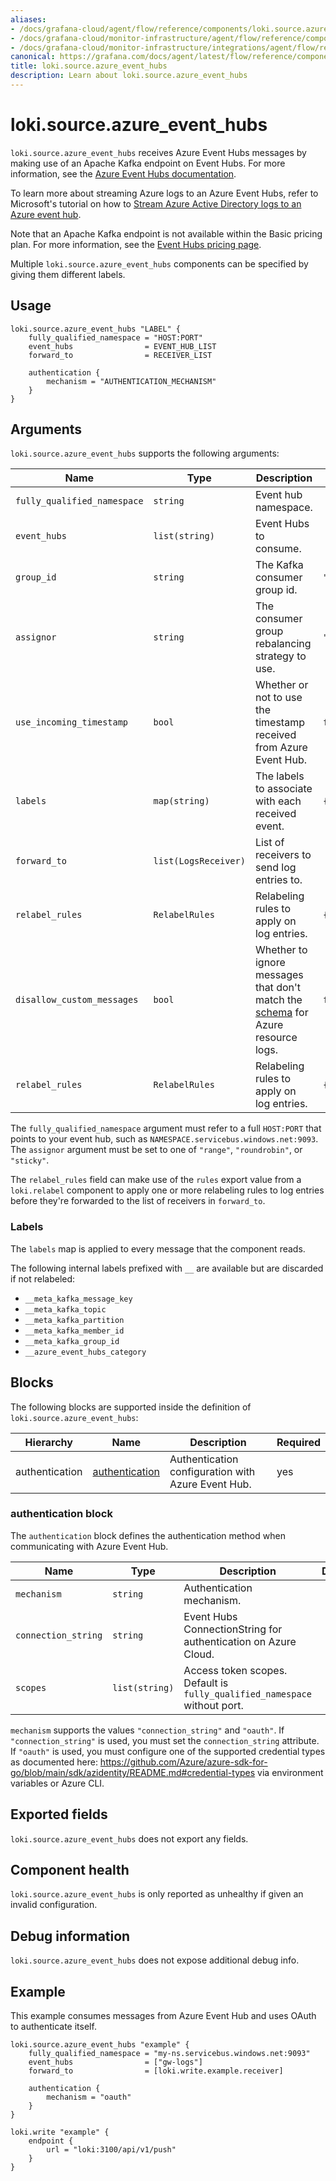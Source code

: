 ```yaml
---
aliases:
- /docs/grafana-cloud/agent/flow/reference/components/loki.source.azure_event_hubs/
- /docs/grafana-cloud/monitor-infrastructure/agent/flow/reference/components/loki.source.azure_event_hubs/
- /docs/grafana-cloud/monitor-infrastructure/integrations/agent/flow/reference/components/loki.source.azure_event_hubs/
canonical: https://grafana.com/docs/agent/latest/flow/reference/components/loki.source.azure_event_hubs/
title: loki.source.azure_event_hubs
description: Learn about loki.source.azure_event_hubs
---
```


# loki.source.azure_event_hubs

`loki.source.azure_event_hubs` receives Azure Event Hubs messages by making use of an Apache Kafka
endpoint on Event Hubs. For more information, see
the [Azure Event Hubs documentation](https://learn.microsoft.com/en-us/azure/event-hubs/azure-event-hubs-kafka-overview).

To learn more about streaming Azure logs to an Azure Event Hubs, refer to 
Microsoft's tutorial on how to [Stream Azure Active Directory logs to an Azure event hub](https://learn.microsoft.com/en-us/azure/active-directory/reports-monitoring/tutorial-azure-monitor-stream-logs-to-event-hub).

Note that an Apache Kafka endpoint is not available within the Basic pricing plan. For more information, see
the [Event Hubs pricing page](https://azure.microsoft.com/en-us/pricing/details/event-hubs/).

Multiple `loki.source.azure_event_hubs` components can be specified by giving them
different labels.

## Usage

```river
loki.source.azure_event_hubs "LABEL" {
	fully_qualified_namespace = "HOST:PORT"
	event_hubs                = EVENT_HUB_LIST
	forward_to                = RECEIVER_LIST

	authentication {
		mechanism = "AUTHENTICATION_MECHANISM"
	}
}
```

## Arguments

`loki.source.azure_event_hubs` supports the following arguments:

 Name                        | Type                 | Description                                                                                                                                                             | Default                          | Required 
-----------------------------|----------------------|-------------------------------------------------------------------------------------------------------------------------------------------------------------------------|----------------------------------|----------
 `fully_qualified_namespace` | `string`             | Event hub namespace.                                                                             |                                  | yes      
 `event_hubs`                | `list(string)`       | Event Hubs to consume.                                                                                                                                                  |                                  | yes      
 `group_id`                  | `string`             | The Kafka consumer group id.                                                                                                                                            | `"loki.source.azure_event_hubs"` | no       
 `assignor`                  | `string`             | The consumer group rebalancing strategy to use.                                                                                                                         | `"range"`                        | no       
 `use_incoming_timestamp`    | `bool`               | Whether or not to use the timestamp received from Azure Event Hub.                                                                                                      | `false`                          | no       
 `labels`                    | `map(string)`        | The labels to associate with each received event.                                                                                                                       | `{}`                             | no       
 `forward_to`                | `list(LogsReceiver)` | List of receivers to send log entries to.                                                                                                                               |                                  | yes      
 `relabel_rules`             | `RelabelRules`       | Relabeling rules to apply on log entries.                                                                                                                               | `{}`                             | no       
 `disallow_custom_messages`  | `bool`               | Whether to ignore messages that don't match the [schema](https://learn.microsoft.com/en-us/azure/azure-monitor/essentials/resource-logs-schema) for Azure resource logs. | `false`                          | no       
 `relabel_rules`             | `RelabelRules`       | Relabeling rules to apply on log entries.                                                                                                                               | `{}`                             | no       

The `fully_qualified_namespace` argument must refer to a full `HOST:PORT` that points to your event hub, such as `NAMESPACE.servicebus.windows.net:9093`.
The `assignor` argument must be set to one of `"range"`, `"roundrobin"`, or `"sticky"`.

The `relabel_rules` field can make use of the `rules` export value from a
`loki.relabel` component to apply one or more relabeling rules to log entries
before they're forwarded to the list of receivers in `forward_to`.

### Labels

The `labels` map is applied to every message that the component reads.

The following internal labels prefixed with `__` are available but are discarded if not relabeled:

- `__meta_kafka_message_key`
- `__meta_kafka_topic`
- `__meta_kafka_partition`
- `__meta_kafka_member_id`
- `__meta_kafka_group_id`
- `__azure_event_hubs_category`

## Blocks

The following blocks are supported inside the definition of `loki.source.azure_event_hubs`:

 Hierarchy      | Name             | Description                                        | Required 
----------------|------------------|----------------------------------------------------|----------
 authentication | [authentication] | Authentication configuration with Azure Event Hub. | yes      

[authentication]: #authentication-block

### authentication block

The `authentication` block defines the authentication method when communicating with Azure Event Hub.

 Name                | Type           | Description                                                               | Default | Required 
---------------------|----------------|---------------------------------------------------------------------------|---------|----------
 `mechanism`         | `string`       | Authentication mechanism.                                                 |         | yes      
 `connection_string` | `string`       | Event Hubs ConnectionString for authentication on Azure Cloud.            |         | no       
 `scopes`            | `list(string)` | Access token scopes. Default is `fully_qualified_namespace` without port. |         | no       

`mechanism` supports the values `"connection_string"` and `"oauth"`. If `"connection_string"` is used,
you must set the `connection_string` attribute. If `"oauth"` is used, you must configure one of the supported credential
types as documented
here: https://github.com/Azure/azure-sdk-for-go/blob/main/sdk/azidentity/README.md#credential-types via environment
variables or Azure CLI.

## Exported fields

`loki.source.azure_event_hubs` does not export any fields.

## Component health

`loki.source.azure_event_hubs` is only reported as unhealthy if given an invalid
configuration.

## Debug information

`loki.source.azure_event_hubs` does not expose additional debug info.

## Example

This example consumes messages from Azure Event Hub and uses OAuth to authenticate itself.

```river
loki.source.azure_event_hubs "example" {
	fully_qualified_namespace = "my-ns.servicebus.windows.net:9093"
	event_hubs                = ["gw-logs"]
	forward_to                = [loki.write.example.receiver]

	authentication {
		mechanism = "oauth"
	}
}

loki.write "example" {
	endpoint {
		url = "loki:3100/api/v1/push"
	}
}
```
